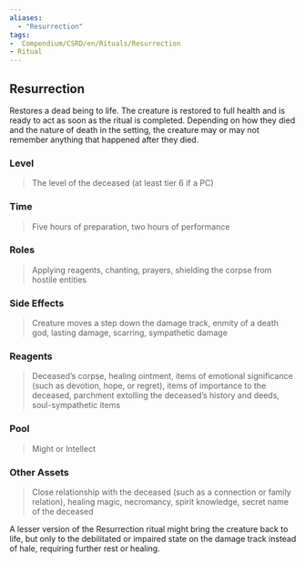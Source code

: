 ```yaml
---
aliases:
  - "Resurrection"
tags:
-  Compendium/CSRD/en/Rituals/Resurrection
- Ritual
---
```

## Resurrection
Restores a dead being to life. The creature is restored to full health and is ready to act as soon as the ritual is completed. Depending on how they died and the nature of death in the setting, the creature may or may not remember anything that happened after they died. 
### Level 
>The level of the deceased (at least tier 6 if a PC) 
### Time 
>Five hours of preparation, two hours of performance 
### Roles 
>Applying reagents, chanting, prayers, shielding the corpse from hostile entities 
### Side Effects 
>Creature moves a step down the damage track, enmity of a death god, lasting damage, scarring, sympathetic damage 
### Reagents 
>Deceased’s corpse, healing ointment, items of emotional significance (such as devotion, hope, or regret), items of importance to the deceased, parchment extolling the deceased’s history and deeds, soul-sympathetic items 
### Pool 
>Might or Intellect 
### Other Assets 
>Close relationship with the deceased (such as a connection or family relation), healing magic, necromancy, spirit knowledge, secret name of the deceased

A lesser version of the Resurrection ritual might bring the creature back to life, but only to the debilitated or impaired state on the damage track instead of hale, requiring further rest or healing.



